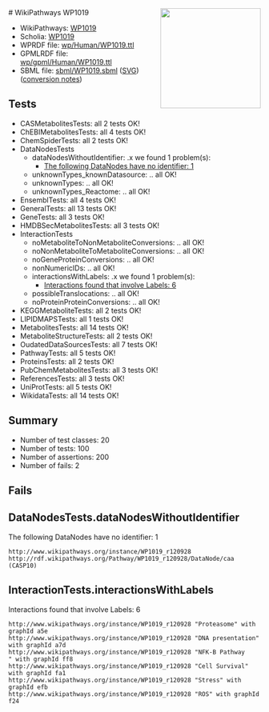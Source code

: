 <img style="float: right; width: 200px" src="../logo.png" />
# WikiPathways WP1019

* WikiPathways: [WP1019](https://identifiers.org/wikipathways:WP1019)
* Scholia: [WP1019](https://scholia.toolforge.org/wikipathways/WP1019)
* WPRDF file: [wp/Human/WP1019.ttl](../wp/Human/WP1019.ttl)
* GPMLRDF file: [wp/gpml/Human/WP1019.ttl](../wp/gpml/Human/WP1019.ttl)
* SBML file: [sbml/WP1019.sbml](../sbml/WP1019.sbml) ([SVG](../sbml/WP1019.svg)) ([conversion notes](../sbml/WP1019.txt))

## Tests
* CASMetabolitesTests: all 2 tests OK!
* ChEBIMetabolitesTests: all 4 tests OK!
* ChemSpiderTests: all 2 tests OK!
* DataNodesTests
    * dataNodesWithoutIdentifier: .x we found 1 problem(s):
        * [The following DataNodes have no identifier: 1](#d2d32fa0)
    * unknownTypes_knownDatasource: .. all OK!
    * unknownTypes: .. all OK!
    * unknownTypes_Reactome: .. all OK!
* EnsemblTests: all 4 tests OK!
* GeneralTests: all 13 tests OK!
* GeneTests: all 3 tests OK!
* HMDBSecMetabolitesTests: all 3 tests OK!
* InteractionTests
    * noMetaboliteToNonMetaboliteConversions: .. all OK!
    * noNonMetaboliteToMetaboliteConversions: .. all OK!
    * noGeneProteinConversions: .. all OK!
    * nonNumericIDs: .. all OK!
    * interactionsWithLabels: .x we found 1 problem(s):
        * [Interactions found that involve Labels: 6](#630d267d)
    * possibleTranslocations: .. all OK!
    * noProteinProteinConversions: .. all OK!
* KEGGMetaboliteTests: all 2 tests OK!
* LIPIDMAPSTests: all 1 tests OK!
* MetabolitesTests: all 14 tests OK!
* MetaboliteStructureTests: all 2 tests OK!
* OudatedDataSourcesTests: all 7 tests OK!
* PathwayTests: all 5 tests OK!
* ProteinsTests: all 2 tests OK!
* PubChemMetabolitesTests: all 3 tests OK!
* ReferencesTests: all 3 tests OK!
* UniProtTests: all 5 tests OK!
* WikidataTests: all 14 tests OK!


## Summary

* Number of test classes: 20
* Number of tests: 100
* Number of assertions: 200
* Number of fails: 2

## Fails

<a name="d2d32fa0" />

## DataNodesTests.dataNodesWithoutIdentifier

The following DataNodes have no identifier: 1
```
http://www.wikipathways.org/instance/WP1019_r120928 http://rdf.wikipathways.org/Pathway/WP1019_r120928/DataNode/caa (CASP10)
```

<a name="630d267d" />

## InteractionTests.interactionsWithLabels

Interactions found that involve Labels: 6
```
http://www.wikipathways.org/instance/WP1019_r120928 "Proteasome" with graphId a5e
http://www.wikipathways.org/instance/WP1019_r120928 "DNA presentation" with graphId a7d
http://www.wikipathways.org/instance/WP1019_r120928 "NFK-B Pathway
" with graphId ff8
http://www.wikipathways.org/instance/WP1019_r120928 "Cell Survival" with graphId fa1
http://www.wikipathways.org/instance/WP1019_r120928 "Stress" with graphId efb
http://www.wikipathways.org/instance/WP1019_r120928 "ROS" with graphId f24
```

